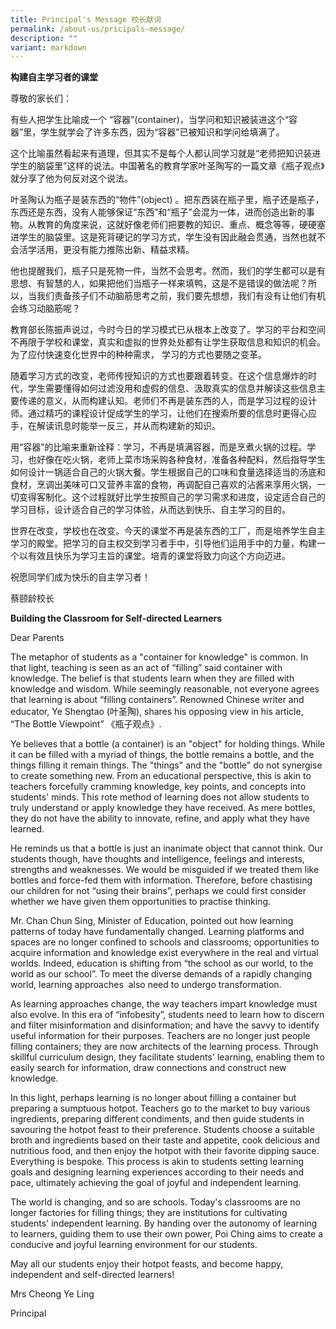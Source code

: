 ```yaml
---
title: Principal's Message 校长献词
permalink: /about-us/pricipals-message/
description: ""
variant: markdown
---
```

        

**构建自主学习者的课堂**

尊敬的家长们：

有些人把学生比喻成一个 “容器”(container)，当学问和知识被装进这个“容器”里，学生就学会了许多东西，因为“容器”已被知识和学问给填满了。

这个比喻虽然看起来有道理，但其实不是每个人都认同学习就是“老师把知识装进学生的脑袋里”这样的说法。中国著名的教育学家叶圣陶写的一篇文章《瓶子观点》就分享了他为何反对这个说法。

叶圣陶认为瓶子是装东西的“物件”(object) 。把东西装在瓶子里，瓶子还是瓶子，东西还是东西，没有人能够保证“东西”和“瓶子”会混为一体，进而创造出新的事物。从教育的角度来说，这就好像老师们把要教的知识、重点、概念等等，硬硬塞进学生的脑袋里。这是死背硬记的学习方式，学生没有因此融会贯通，当然也就不会活学活用，更没有能力推陈出新、精益求精。

他也提醒我们，瓶子只是死物一件，当然不会思考。然而，我们的学生都可以是有思想、有智慧的人，如果把他们当瓶子一样来填鸭，这是不是错误的做法呢？所以，当我们责备孩子们不动脑筋思考之前，我们要先想想，我们有没有让他们有机会练习动脑筋呢？

教育部长陈振声说过，今时今日的学习模式已从根本上改变了。学习的平台和空间不再限于学校和课堂，真实和虚拟的世界处处都有让学生获取信息和知识的机会。为了应付快速变化世界中的种种需求， 学习的方式也要随之变革。

随着学习方式的改变，老师传授知识的方式也要跟着转变。在这个信息爆炸的时代，学生需要懂得如何过滤没用和虚假的信息、汲取真实的信息并解读这些信息主要传递的意义，从而构建认知。老师们不再是装东西的人，而是学习过程的设计师。通过精巧的课程设计促成学生的学习，让他们在搜索所要的信息时更得心应手，在解读讯息时能举一反三，并从而构建新的知识。

用“容器”的比喻来重新诠释：学习，不再是填满容器，而是烹煮火锅的过程。学习，也好像在吃火锅，老师上菜市场采购各种食材，准备各种配料，然后指导学生如何设计一锅适合自己的火锅大餐。学生根据自己的口味和食量选择适当的汤底和食材，烹调出美味可口又营养丰富的食物，再调配自己喜欢的沾酱来享用火锅，一切变得客制化。这个过程就好比学生按照自己的学习需求和进度，设定适合自己的学习目标，设计适合自己的学习体验，从而达到快乐、自主学习的目的。

世界在改变，学校也在改变。今天的课堂不再是装东西的工厂，而是培养学生自主学习的殿堂。把学习的自主权交到学习者手中，引导他们运用手中的力量，构建一个以有效且快乐为学习主旨的课堂。培青的课堂将致力向这个方向迈进。

祝愿同学们成为快乐的自主学习者！

蔡颐龄校长




**Building the Classroom for Self-directed Learners**

Dear Parents

The metaphor of students as a "container for knowledge" is common. In that light, teaching is seen as an act of “filling” said container with knowledge. The belief is that students learn when they are filled with knowledge and wisdom. While seemingly reasonable, not everyone agrees that learning is about “filling containers”. Renowned Chinese writer and educator, Ye Shengtao (叶圣陶), shares his opposing view in his article, “The Bottle Viewpoint” 《瓶子观点》.

Ye believes that a bottle (a container) is an "object" for holding things. While it can be filled with a myriad of things, the bottle remains a bottle, and the things filling it remain things. The "things" and the "bottle" do not synergise to create something new. From an educational perspective, this is akin to teachers forcefully cramming knowledge, key points, and concepts into students' minds. This rote method of learning does not allow students to truly understand or apply knowledge they have received. As mere bottles, they do not have the ability to innovate, refine, and apply what they have learned.

He reminds us that a bottle is just an inanimate object that cannot think. Our students though, have thoughts and intelligence, feelings and interests, strengths and weaknesses. We would be misguided if we treated them like bottles and force-fed them with information. Therefore, before chastising our children for not “using their brains”, perhaps we could first consider whether we have given them opportunities to practise thinking.

Mr. Chan Chun Sing, Minister of Education, pointed out how learning patterns of today have fundamentally changed. Learning platforms and spaces are no longer confined to schools and classrooms; opportunities to acquire information and knowledge exist everywhere in the real and virtual worlds. Indeed, education is shifting from “the school as our world, to the world as our school”. To meet the diverse demands of a rapidly changing world, learning approaches  also need to undergo transformation.

As learning approaches change, the way teachers impart knowledge must also evolve. In this era of “infobesity”, students need to learn how to discern and filter misinformation and disinformation; and have the savvy to identify useful information for their purposes. Teachers are no longer just people filling containers; they are now architects of the learning process. Through skillful curriculum design, they facilitate students' learning, enabling them to easily search for information, draw connections and construct new knowledge.

In this light, perhaps learning is no longer about filling a container but preparing a sumptuous hotpot. Teachers go to the market to buy various ingredients, preparing different condiments, and then guide students in savouring the hotpot feast to their preference. Students choose a suitable broth and ingredients based on their taste and appetite, cook delicious and nutritious food, and then enjoy the hotpot with their favorite dipping sauce. Everything is bespoke. This process is akin to students setting learning goals and designing learning experiences according to their needs and pace, ultimately achieving the goal of joyful and independent learning.

The world is changing, and so are schools. Today's classrooms are no longer factories for filling things; they are institutions for cultivating students' independent learning. By handing over the autonomy of learning to learners, guiding them to use their own power, Poi Ching aims to create a conducive and joyful learning environment for our students.

May all our students enjoy their hotpot feasts, and become happy, independent and self-directed learners!

Mrs Cheong Ye Ling

Principal